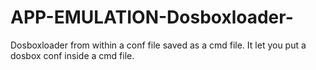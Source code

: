 APP-EMULATION-Dosboxloader-
===========================

Dosboxloader from within a conf file saved as a cmd file. It let you put a dosbox conf inside a cmd file.
